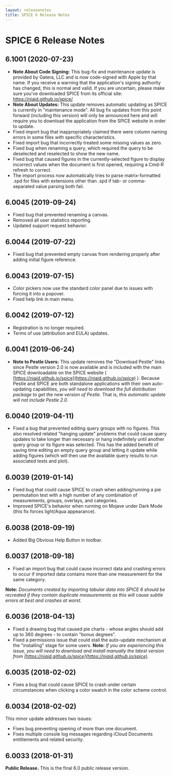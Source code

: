 ```yaml
---
layout: releasenotes
title: SPICE 6 Release Notes
---
```


# SPICE 6 Release Notes

## 6.1001 (2020-07-23)
* **Note About Code Signing:** This bug-fix and maintenance update is provided by Gatera, LLC and is now code-signed with Apple by that name. If you receive a warning that the application's signing authority has changed, this is normal and valid. If you are uncertain, please make sure you've downloaded SPICE from its official site: https://niaid.github.io/spice/
* **Note About Updates:** This update removes automatic updating as SPICE is currently in "maintenance mode". All bug fix updates from this point forward (including this version) will only be announced here and will require you to download the application from the SPICE website in order to update.
* Fixed import bug that inappropriately claimed there were column naming errors in some files with specific characteristics.
* Fixed import bug that incorrectly treated some missing values as zero.
* Fixed bug when renaming a query, which required the query to be deselected and reselected to show the new name.
* Fixed bug that caused figures in the currently-selected figure to display incorrect values when the document is first opened, requiring a Cmd-R refresh to correct.
* The import process now automatically tries to parse matrix-formatted .spd for files with extensions other than .spd if tab- or comma-separated value parsing both fail.

## 6.0045 (2019-09-24)
* Fixed bug that prevented renaming a canvas.
* Removed all user statistics reporting.
* Updated support request behavior.

## 6.0044 (2019-07-22)

* Fixed bug that prevented empty canvas from rendering properly after adding initial figure reference.

## 6.0043 (2019-07-15)

* Color pickers now use the standard color panel due to issues with forcing it into a popover.
* Fixed help link in main menu.

## 6.0042 (2019-07-12)

* Registration is no longer required.
* Terms of use (attribution and EULA) updates.

## 6.0041 (2019-06-24)

* **Note to Pestle Users:** This update removes the "Download Pestle" links since Pestle version 2.0 is now available and is included with the main SPICE downloadable on the SPICE website ( [https://niaid.github.io/spice](https://niaid.github.io/spice) ). Because Pestle and SPICE are both standalone applications with their own auto-updating capabilities, *you will need to download the full distribution package to get the new version of Pestle*. That is, *this automatic update will not include Pestle 2.0*.

## 6.0040 (2019-04-11)

* Fixed a bug that prevented editing query groups with no figures. This also resolved related "hanging update" problems that could cause query updates to take longer than necessary or hang indefinitely until another query group or its figure was selected. This has the added benefit of saving time editing an empty query group and letting it update while adding figures (which will then use the available query results to run associated tests and plot).

## 6.0039 (2019-01-14)

* Fixed bug that could cause SPICE to crash when adding/running a pie permutation test with a high number of any combination of measurements, groups, overlays, and categories.
* Improved SPICE's behavior when running on Mojave under Dark Mode (this fix forces light/Aqua appearance).

## 6.0038 (2018-09-19)

* Added Big Obvious Help Button in toolbar.

## 6.0037 (2018-09-18)

* Fixed an import bug that could cause incorrect data and crashing errors to occur if imported data contains more than one measurement for the same category.

**Note:** *Documents created by importing tabular data into SPICE 6 should be recreated if they contain duplicate measurements as this will cause subtle errors at best and crashes at worst.*

## 6.0036 (2018-04-13)

* Fixed a drawing bug that caused pie charts - whose angles should add up to 360 degrees - to contain "bonus degrees".
* Fixed a permissions issue that could stall the auto-update mechanism at the "installing" stage for some users. **Note:** *If you are experiencing this issue, you will need to download and install manually the latest version from [https://niaid.github.io/spice](https://niaid.github.io/spice).*

## 6.0035 (2018-02-02)

* Fixes a bug that could cause SPICE to crash under certain circumstances when clicking a color swatch in the color scheme control.

## 6.0034 (2018-02-02)

This minor update addresses two issues:

* Fixes bug preventing opening of more than one document.
* Fixes multiple console log messages regarding iCloud Documents entitlements and related security.

## 6.0033 (2018-01-31)

**Public Release.** This is the final 6.0 public release version.